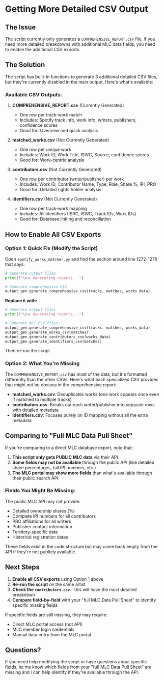 # Getting More Detailed CSV Output

## The Issue

The script currently only generates a `COMPREHENSIVE_REPORT.csv` file. If you need more detailed breakdowns with additional MLC data fields, you need to enable the additional CSV exports.

## The Solution

The script has built-in functions to generate 3 additional detailed CSV files, but they're currently disabled in the main output. Here's what's available:

### Available CSV Outputs:

1. **COMPREHENSIVE_REPORT.csv** (Currently Generated)
   - One row per track-work match
   - Includes: Spotify track info, work info, writers, publishers, confidence scores
   - Good for: Overview and quick analysis

2. **matched_works.csv** (Not Currently Generated)
   - One row per unique work
   - Includes: Work ID, Work Title, ISWC, Source, confidence scores
   - Good for: Work-centric analysis

3. **contributors.csv** (Not Currently Generated)
   - One row per contributor (writer/publisher) per work
   - Includes: Work ID, Contributor Name, Type, Role, Share %, IPI, PRO
   - Good for: Detailed rights holder analysis

4. **identifiers.csv** (Not Currently Generated)
   - One row per track-work mapping
   - Includes: All identifiers (ISRC, ISWC, Track IDs, Work IDs)
   - Good for: Database linking and reconciliation

## How to Enable All CSV Exports

### Option 1: Quick Fix (Modify the Script)

Open `spotify_works_matcher.py` and find the section around line 1272-1279 that says:

```python
# Generate output files
print(f"\n📊 Generating reports...")

# Generate comprehensive CSV
output_gen.generate_comprehensive_csv(tracks, matches, works_data)
```

**Replace it with:**

```python
# Generate output files
print(f"\n📊 Generating reports...")

# Generate ALL CSV files
output_gen.generate_comprehensive_csv(tracks, matches, works_data)
output_gen.generate_works_csv(matches)
output_gen.generate_contributors_csv(works_data)
output_gen.generate_identifiers_csv(matches)
```

Then re-run the script.

### Option 2: What You're Missing

The `COMPREHENSIVE_REPORT.csv` has most of the data, but it's formatted differently than the other CSVs. Here's what each specialized CSV provides that might not be obvious in the comprehensive report:

- **matched_works.csv**: Deduplicates works (one work appears once even if matched to multiple tracks)
- **contributors.csv**: Breaks out each writer/publisher into separate rows with detailed metadata
- **identifiers.csv**: Focuses purely on ID mapping without all the extra metadata

## Comparing to "Full MLC Data Pull Sheet"

If you're comparing to a direct MLC database export, note that:

1. **This script only gets PUBLIC MLC data** via their API
2. **Some fields may not be available** through the public API (like detailed share percentages, full IPI numbers, etc.)
3. **The MLC portal may show more fields** than what's available through their public search API

### Fields You Might Be Missing:

The public MLC API may not provide:
- Detailed ownership shares (%)
- Complete IPI numbers for all contributors
- PRO affiliations for all writers
- Publisher contact information
- Territory-specific data
- Historical registration dates

These fields exist in the code structure but may come back empty from the API if they're not publicly available.

## Next Steps

1. **Enable all CSV exports** using Option 1 above
2. **Re-run the script** on the same artist
3. **Check the `contributors.csv`** - this will have the most detailed breakdown
4. **Compare field-by-field** with your "full MLC Data Pull Sheet" to identify specific missing fields

If specific fields are still missing, they may require:
- Direct MLC portal access (not API)
- MLC member login credentials
- Manual data entry from the MLC portal

## Questions?

If you need help modifying the script or have questions about specific fields, let me know which fields from your "full MLC Data Pull Sheet" are missing and I can help identify if they're available through the API.
